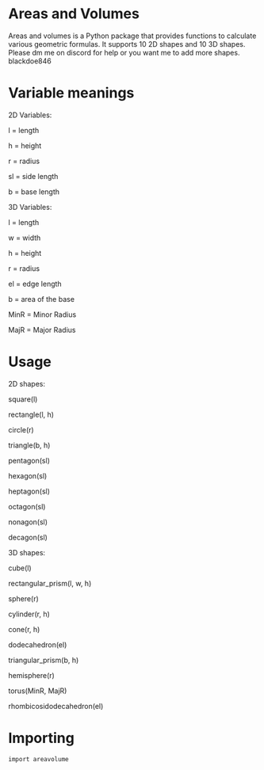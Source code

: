 # Areas and Volumes
Areas and volumes is a Python package that provides functions to calculate various geometric formulas. It supports 10 2D shapes and 10 3D shapes. Please dm me on discord for help or you want me to add more shapes. blackdoe846

# Variable meanings
2D Variables:

l = length

h = height

r = radius

sl = side length

b = base length


3D Variables:

l = length

w = width

h = height

r = radius

el = edge length

b = area of the base

MinR = Minor Radius

MajR = Major Radius


# Usage
2D shapes:

square(l)

rectangle(l, h)

circle(r)

triangle(b, h)

pentagon(sl)

hexagon(sl)

heptagon(sl)

octagon(sl)

nonagon(sl)

decagon(sl)

3D shapes:

cube(l)

rectangular_prism(l, w, h)

sphere(r)

cylinder(r, h)

cone(r, h)

dodecahedron(el)

triangular_prism(b, h)

hemisphere(r)

torus(MinR, MajR)

rhombicosidodecahedron(el)


# Importing
```bash
import areavolume
```
